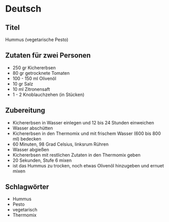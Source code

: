# Deutsch

## Titel

Hummus (vegetarische Pesto)

## Zutaten für zwei Personen

* 250 gr Kichererbsen
* 80 gr getrocknete Tomaten
* 100 - 150 ml Olivenöl
* 10 gr Salz
* 10 ml Zitronensaft
* 1 - 2 Knoblauchzehen (in Stücken)

## Zubereitung

* Kichererbsen in Wasser einlegen und 12 bis 24 Stunden einweichen
* Wasser abschütten
* Kichererbsen in den Thermomix und mit frischem Wasser (600 bis 800 ml) bedecken
* 60 Minuten, 98 Grad Celsius, linksrum Rühren
* Wasser abgießen
* Kichererbsen mit restlichen Zutaten in den Thermomix geben
* 20 Sekunden, Stufe 6 mixen
* ist das Hummus zu trocken, noch etwas Olivenöl hinzugeben und ernuet mixen

## Schlagwörter

* Hummus
* Pesto
* vegetarisch
* Thermomix
